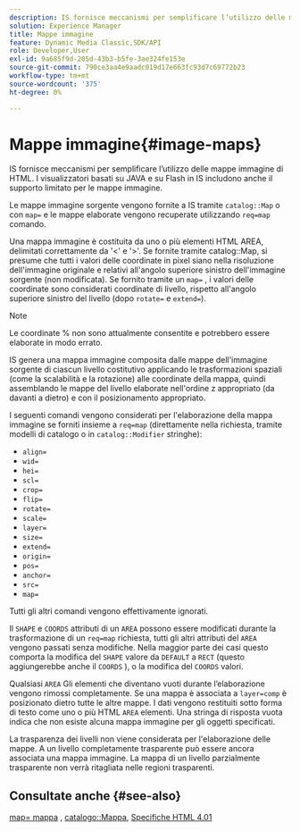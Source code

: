 ```yaml
---
description: IS fornisce meccanismi per semplificare l’utilizzo delle mappe immagine di HTML. I visualizzatori basati su JAVA e su Flash in IS includono anche il supporto limitato per le mappe immagine.
solution: Experience Manager
title: Mappe immagine
feature: Dynamic Media Classic,SDK/API
role: Developer,User
exl-id: 9a685f9d-205d-43b3-b5fe-3ae324fe153e
source-git-commit: 790ce3aa4e9aadc019d17e663fc93d7c69772b23
workflow-type: tm+mt
source-wordcount: '375'
ht-degree: 0%

---
```


# Mappe immagine{#image-maps}

IS fornisce meccanismi per semplificare l’utilizzo delle mappe immagine di HTML. I visualizzatori basati su JAVA e su Flash in IS includono anche il supporto limitato per le mappe immagine.

Le mappe immagine sorgente vengono fornite a IS tramite `catalog::Map` o con `map=` e le mappe elaborate vengono recuperate utilizzando `req=map` comando.

Una mappa immagine è costituita da uno o più elementi HTML AREA, delimitati correttamente da &#39;&lt;&#39; e &#39;>&#39;. Se fornite tramite catalog::Map, si presume che tutti i valori delle coordinate in pixel siano nella risoluzione dell&#39;immagine originale e relativi all&#39;angolo superiore sinistro dell&#39;immagine sorgente (non modificata). Se fornito tramite un `map=` , i valori delle coordinate sono considerati coordinate di livello, rispetto all&#39;angolo superiore sinistro del livello (dopo `rotate=` e `extend=`).

>[!NOTE]
>
>Le coordinate % non sono attualmente consentite e potrebbero essere elaborate in modo errato.

IS genera una mappa immagine composita dalle mappe dell&#39;immagine sorgente di ciascun livello costitutivo applicando le trasformazioni spaziali (come la scalabilità e la rotazione) alle coordinate della mappa, quindi assemblando le mappe del livello elaborate nell&#39;ordine z appropriato (da davanti a dietro) e con il posizionamento appropriato.

I seguenti comandi vengono considerati per l&#39;elaborazione della mappa immagine se forniti insieme a `req=map` (direttamente nella richiesta, tramite modelli di catalogo o in `catalog::Modifier` stringhe):

* `align=`
* `wid=`
* `hei=`
* `scl=`
* `crop=`
* `flip=`
* `rotate=`
* `scale=`
* `layer=`
* `size=`
* `extend=`
* `origin=`
* `pos=`
* `anchor=`
* `src=`
* `map=`

Tutti gli altri comandi vengono effettivamente ignorati.

Il `SHAPE` e `COORDS` attributi di un `AREA` possono essere modificati durante la trasformazione di un `req=map` richiesta, tutti gli altri attributi del `AREA` vengono passati senza modifiche. Nella maggior parte dei casi questo comporta la modifica del `SHAPE` valore da `DEFAULT` a `RECT` (questo aggiungerebbe anche il `COORDS` ), o la modifica del `COORDS` valori.

Qualsiasi `AREA` Gli elementi che diventano vuoti durante l’elaborazione vengono rimossi completamente. Se una mappa è associata a `layer=comp` è posizionato dietro tutte le altre mappe. I dati vengono restituiti sotto forma di testo come uno o più HTML `AREA` elementi. Una stringa di risposta vuota indica che non esiste alcuna mappa immagine per gli oggetti specificati.

La trasparenza dei livelli non viene considerata per l&#39;elaborazione delle mappe. A un livello completamente trasparente può essere ancora associata una mappa immagine. La mappa di un livello parzialmente trasparente non verrà ritagliata nelle regioni trasparenti.

## Consultate anche {#see-also}

[map= mappa](../../../../../is-api/http-ref/image-serving-api-ref/c-http-protocol-reference/c-command-reference/r-map.md#reference-8f96545f196b4b7caa616e15c2363f06) , [catalogo::Mappa](/help/aem-is-ir-api/is-api/image-catalog/image-serving-api-ref/c-image-catalog-reference/c-image-svg-data-reference/c-image-data-reference/r-map-cat.md), [Specifiche HTML 4.01](https://www.w3.org/TR/html401/)

